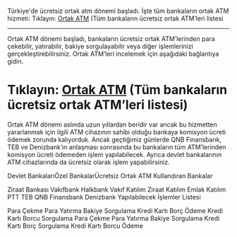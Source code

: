 Türkiye'de ücretsiz ortak atm dönemi başladı. İşte tüm bankaların ortak ATM hizmeti:
Tıklayın: [Ortak ATM](https://www.kredihesapla.com.tr/bankalar/ortak-atm-ucretsiz-ortak-atm-ler.html) (Tüm bankaların ücretsiz ortak ATM’leri listesi

__________________

Ortak ATM dönemi başladı, bankaların ücretsiz ortak ATM’lerinden para çekebilir, yatırabilir, bakiye sorgulayabilir veya diğer işlemlerinizi gerçekleştirebilirsiniz. Ortak ATM’leri incelemek için aşağıdaki bağlantıya gidin.

# Tıklayın: **[Ortak ATM](https://www.kredihesapla.com.tr/bankalar/ortak-atm-ucretsiz-ortak-atm-ler.html)** (Tüm bankaların ücretsiz ortak ATM’leri listesi)



Ortak ATM dönemi aslında uzun yıllardan beridir var ancak bu hizmetten yararlanmak için ilgili ATM cihazının sahibi olduğu bankaya komisyon ücreti ödemek zorunda kalıyorduk. Ancak geçtiğimiz günlerde QNB Finansbank, TEB ve Denizbank’ın anlaşması sonrasında bu bankaların tüm ATM’lerinden komisyon ücreti ödemeden işlem yapılabilecek. Ayrıca devlet bankalarının ATM cihazlarında da ücretsiz olarak işlem yapabilirsiniz.

Devlet BankalarıÖzel BankalarÜcretsiz Ortak ATM Kullandıran Bankalar

Ziraat Bankası
Vakıfbank
Halkbank
Vakıf Katılım
Ziraat Katılım
Emlak Katılım
PTT
TEB
QNB Finansbank
Denizbank
Yapılabilecek İşlemler Listesi

Para Çekme
Para Yatırma
Bakiye Sorgulama
Kredi Kartı Borç Ödeme
Kredi Kartı Borcu Sorgulama
Para Çekme
Para Yatırma
Bakiye Sorgulama
Kredi Kartı Borç Sorgulama
Kredi Kartı Borcu Ödeme
